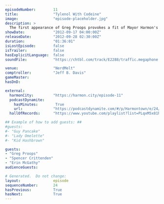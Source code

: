 ```yaml
---
episodeNumber:        11
title:                "Tylenol With Codeine"
image:                "episode-placeholder.jpg"
description: >
  The first appearance of Greg Proops provokes a fit of Mayor Harmon's pointless political rants and a D&D adventure that shall forever be remembered as involving unicorn pee.
showDate:             "2012-09-17 04:00:00Z"
releaseDate:          "2012-09-28 02:30:00Z"
duration:             "01:36:01"
isLostEpisode:        false
isTrailer:            false
hasExplicitLanguage:  false
soundFile:            "https://chtbl.com/track/E2288/traffic.megaphone.fm/STA8755972312.mp3?updated=1555713084"

venue:                "NerdMelt"
comptroller:          "Jeff B. Davis"
gameMaster:           
hasDnD:               

external:
  harmonCity:         "https://harmon.city/episode-11"
  podcastDynamite:
    hasMinutes:        True
    url:              "https://podcastdynamite.com/#/p/Harmontown/e/24/11"
  hallOfRecords:      "https://www.youtube.com/playlist?list=PLqxM5x81hNOZp9MHpv9D44MFt_JS3Nncd"

## Example of how to add guests: ##
#guests:
#- "Guy Pancake"
#- "Lady Omelette"
#- "Kid Hashbrown"

guests:
- "Greg Proops"
- "Spencer Crittenden"
- "Erin McGathy"
audienceGuests:

# Generated.  Do not change:
layout:               episode
sequenceNumber:       24
hasPrevious:          True
hasNext:              True
---
```


<!-- The episode description will be rendered here -->
<!-- Add your content below here -->

